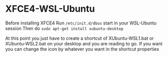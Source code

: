 # XFCE4-WSL-Ubuntu
Before installing XFCE4
Run `/etc/init.d/dbus` start in your WSL-Ubuntu session
Then do `sudo apt-get install xubuntu-desktop`

At this point you just have to create a shortcut of XUbuntu-WSL1.bat or XUbuntu-WSL2.bat on your desktop and you are reading to go.
If you want you can change the icon by whatever you want in the shortcut properties
